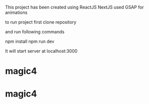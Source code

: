 This project has been created using ReactJS NextJS used GSAP for animations

to run project first clone repository

and run following commands

npm install
npm run dev

It will start server at localhost:3000
# magic4
# magic4

